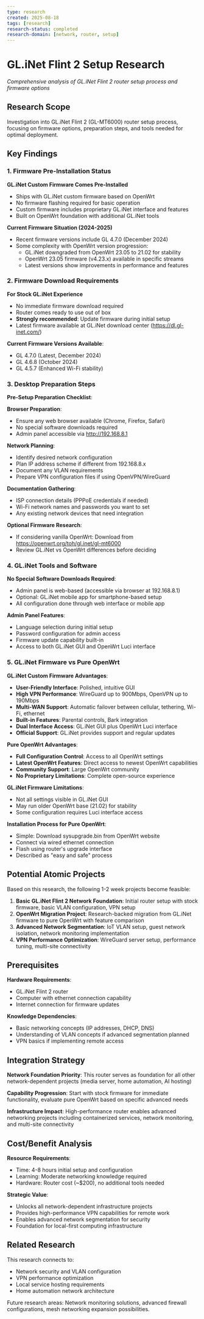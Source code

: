 ```yaml
---
type: research
created: 2025-08-18
tags: [research]
research-status: completed
research-domain: [network, router, setup]
---
```


# GL.iNet Flint 2 Setup Research

*Comprehensive analysis of GL.iNet Flint 2 router setup process and firmware options*

## Research Scope

Investigation into GL.iNet Flint 2 (GL-MT6000) router setup process, focusing on firmware options, preparation steps, and tools needed for optimal deployment.

## Key Findings

### 1. Firmware Pre-Installation Status

**GL.iNet Custom Firmware Comes Pre-Installed**
- Ships with GL.iNet custom firmware based on OpenWrt
- No firmware flashing required for basic operation
- Custom firmware includes proprietary GL.iNet interface and features
- Built on OpenWrt foundation with additional GL.iNet tools

**Current Firmware Situation (2024-2025)**
- Recent firmware versions include GL 4.7.0 (December 2024)
- Some complexity with OpenWrt version progression:
  - GL.iNet downgraded from OpenWrt 23.05 to 21.02 for stability
  - OpenWrt 23.05 firmware (v4.23.x) available in specific streams
  - Latest versions show improvements in performance and features

### 2. Firmware Download Requirements

**For Stock GL.iNet Experience**
- No immediate firmware download required
- Router comes ready to use out of box
- **Strongly recommended**: Update firmware during initial setup
- Latest firmware available at GL.iNet download center (https://dl.gl-inet.com/)

**Current Firmware Versions Available**:
- GL 4.7.0 (Latest, December 2024)
- GL 4.6.8 (October 2024)
- GL 4.5.7 (Enhanced Wi-Fi stability)

### 3. Desktop Preparation Steps

**Pre-Setup Preparation Checklist**:

**Browser Preparation**:
- Ensure any web browser available (Chrome, Firefox, Safari)
- No special software downloads required
- Admin panel accessible via http://192.168.8.1

**Network Planning**:
- Identify desired network configuration
- Plan IP address scheme if different from 192.168.8.x
- Document any VLAN requirements
- Prepare VPN configuration files if using OpenVPN/WireGuard

**Documentation Gathering**:
- ISP connection details (PPPoE credentials if needed)
- Wi-Fi network names and passwords you want to set
- Any existing network devices that need integration

**Optional Firmware Research**:
- If considering vanilla OpenWrt: Download from https://openwrt.org/toh/gl.inet/gl-mt6000
- Review GL.iNet vs OpenWrt differences before deciding

### 4. GL.iNet Tools and Software

**No Special Software Downloads Required**:
- Admin panel is web-based (accessible via browser at 192.168.8.1)
- Optional: GL.iNet mobile app for smartphone-based setup
- All configuration done through web interface or mobile app

**Admin Panel Features**:
- Language selection during initial setup
- Password configuration for admin access
- Firmware update capability built-in
- Access to both GL.iNet GUI and OpenWrt Luci interface

### 5. GL.iNet Firmware vs Pure OpenWrt

**GL.iNet Custom Firmware Advantages**:
- **User-Friendly Interface**: Polished, intuitive GUI
- **High VPN Performance**: WireGuard up to 900Mbps, OpenVPN up to 190Mbps
- **Multi-WAN Support**: Automatic failover between cellular, tethering, Wi-Fi, ethernet
- **Built-in Features**: Parental controls, Bark integration
- **Dual Interface Access**: GL.iNet GUI plus OpenWrt Luci interface
- **Official Support**: GL.iNet provides support and regular updates

**Pure OpenWrt Advantages**:
- **Full Configuration Control**: Access to all OpenWrt settings
- **Latest OpenWrt Features**: Direct access to newest OpenWrt capabilities
- **Community Support**: Large OpenWrt community
- **No Proprietary Limitations**: Complete open-source experience

**GL.iNet Firmware Limitations**:
- Not all settings visible in GL.iNet GUI
- May run older OpenWrt base (21.02) for stability
- Some configuration requires Luci interface access

**Installation Process for Pure OpenWrt**:
- Simple: Download sysupgrade.bin from OpenWrt website
- Connect via wired ethernet connection
- Flash using router's upgrade interface
- Described as "easy and safe" process

## Potential Atomic Projects

Based on this research, the following 1-2 week projects become feasible:

1. **Basic GL.iNet Flint 2 Network Foundation**: Initial router setup with stock firmware, basic VLAN configuration, VPN setup
2. **OpenWrt Migration Project**: Research-backed migration from GL.iNet firmware to pure OpenWrt with feature comparison
3. **Advanced Network Segmentation**: IoT VLAN setup, guest network isolation, network monitoring implementation
4. **VPN Performance Optimization**: WireGuard server setup, performance tuning, multi-site connectivity

## Prerequisites

**Hardware Requirements**:
- GL.iNet Flint 2 router
- Computer with ethernet connection capability
- Internet connection for firmware updates

**Knowledge Dependencies**:
- Basic networking concepts (IP addresses, DHCP, DNS)
- Understanding of VLAN concepts if advanced segmentation planned
- VPN basics if implementing remote access

## Integration Strategy

**Network Foundation Priority**: This router serves as foundation for all other network-dependent projects (media server, home automation, AI hosting)

**Capability Progression**: Start with stock firmware for immediate functionality, evaluate pure OpenWrt based on specific advanced needs

**Infrastructure Impact**: High-performance router enables advanced networking projects including containerized services, network monitoring, and multi-site connectivity

## Cost/Benefit Analysis

**Resource Requirements**:
- Time: 4-8 hours initial setup and configuration
- Learning: Moderate networking knowledge required
- Hardware: Router cost (~$200), no additional tools needed

**Strategic Value**:
- Unlocks all network-dependent infrastructure projects
- Provides high-performance VPN capabilities for remote work
- Enables advanced network segmentation for security
- Foundation for local-first computing infrastructure

## Related Research

This research connects to:
- Network security and VLAN configuration
- VPN performance optimization
- Local service hosting requirements
- Home automation network architecture

Future research areas: Network monitoring solutions, advanced firewall configurations, mesh networking expansion possibilities.